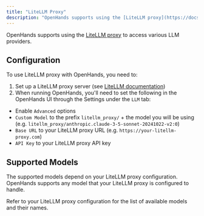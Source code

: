 ```yaml
---
title: "LiteLLM Proxy"
description: "OpenHands supports using the [LiteLLM proxy](https://docs.litellm.ai/docs/proxy/quick_start) to access various LLM providers."
---
```


OpenHands supports using the [LiteLLM proxy](https://docs.litellm.ai/docs/proxy/quick_start) to access various LLM providers.

## Configuration

To use LiteLLM proxy with OpenHands, you need to:

1. Set up a LiteLLM proxy server (see [LiteLLM documentation](https://docs.litellm.ai/docs/proxy/quick_start))
2. When running OpenHands, you'll need to set the following in the OpenHands UI through the Settings under the `LLM` tab:
  * Enable `Advanced` options
  * `Custom Model` to the prefix `litellm_proxy/` + the model you will be using (e.g. `litellm_proxy/anthropic.claude-3-5-sonnet-20241022-v2:0`)
  * `Base URL` to your LiteLLM proxy URL (e.g. `https://your-litellm-proxy.com`)
  * `API Key` to your LiteLLM proxy API key

## Supported Models

The supported models depend on your LiteLLM proxy configuration. OpenHands supports any model that your LiteLLM proxy 
is configured to handle.

Refer to your LiteLLM proxy configuration for the list of available models and their names.
